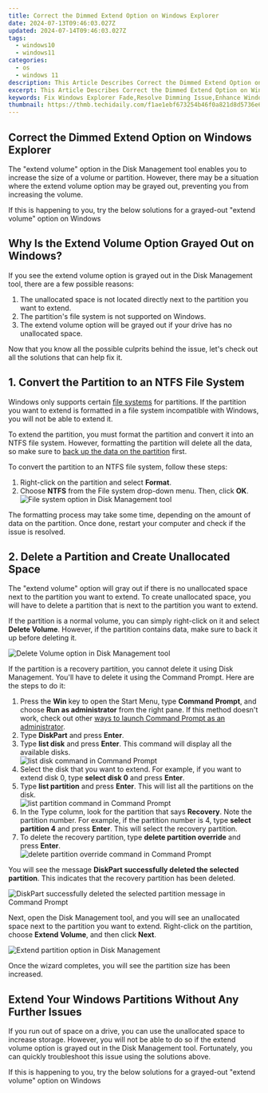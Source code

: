 ```yaml
---
title: Correct the Dimmed Extend Option on Windows Explorer
date: 2024-07-13T09:46:03.027Z
updated: 2024-07-14T09:46:03.027Z
tags:
  - windows10
  - windows11
categories:
  - os
  - windows 11
description: This Article Describes Correct the Dimmed Extend Option on Windows Explorer
excerpt: This Article Describes Correct the Dimmed Extend Option on Windows Explorer
keywords: Fix Windows Explorer Fade,Resolve Dimming Issue,Enhance Window Brightness,Correct Explorer Visibility,Tweak Windows Display,Adjust Explore Shadows,Modify View Extension
thumbnail: https://thmb.techidaily.com/f1ae1ebf673254b46f0a821d8d5736e61a916c4eb6fabc72096593a99e32594f.png
---
```


## Correct the Dimmed Extend Option on Windows Explorer

 The "extend volume" option in the Disk Management tool enables you to increase the size of a volume or partition. However, there may be a situation where the extend volume option may be grayed out, preventing you from increasing the volume.

 If this is happening to you, try the below solutions for a grayed-out "extend volume" option on Windows

## Why Is the Extend Volume Option Grayed Out on Windows?

 If you see the extend volume option is grayed out in the Disk Management tool, there are a few possible reasons:

1. The unallocated space is not located directly next to the partition you want to extend.
2. The partition's file system is not supported on Windows.
3. The extend volume option will be grayed out if your drive has no unallocated space.

 Now that you know all the possible culprits behind the issue, let's check out all the solutions that can help fix it.

## 1\. Convert the Partition to an NTFS File System

 Windows only supports certain [file systems](https://www.makeuseof.com/tag/from-fat-to-ntfs-to-zfs-file-systems-demystified-makeuseof-explains/) for partitions. If the partition you want to extend is formatted in a file system incompatible with Windows, you will not be able to extend it.

 To extend the partition, you must format the partition and convert it into an NTFS file system. However, formatting the partition will delete all the data, so make sure to [back up the data on the partition](https://www.makeuseof.com/ways-to-back-up-data/) first.

 To convert the partition to an NTFS file system, follow these steps:

1. Right-click on the partition and select **Format**.
2. Choose **NTFS** from the File system drop-down menu. Then, click **OK**.  
![File system option in Disk Management tool](https://static1.makeuseofimages.com/wordpress/wp-content/uploads/2023/08/file-system-option.jpg)

 The formatting process may take some time, depending on the amount of data on the partition. Once done, restart your computer and check if the issue is resolved.

## 2\. Delete a Partition and Create Unallocated Space

 The "extend volume" option will gray out if there is no unallocated space next to the partition you want to extend. To create unallocated space, you will have to delete a partition that is next to the partition you want to extend.

 If the partition is a normal volume, you can simply right-click on it and select **Delete Volume**. However, if the partition contains data, make sure to back it up before deleting it.

![Delete Volume option in Disk Management tool](https://static1.makeuseofimages.com/wordpress/wp-content/uploads/2023/08/delete-volume-option.jpg)

 If the partition is a recovery partition, you cannot delete it using Disk Management. You'll have to delete it using the Command Prompt. Here are the steps to do it:

1. Press the **Win** key to open the Start Menu, type **Command** **Prompt**, and choose **Run as administrator** from the right pane. If this method doesn't work, check out other [ways to launch Command Prompt as an administrator](https://www.makeuseof.com/windows-run-command-prompt-admin/).
2. Type **DiskPart** and press **Enter**.
3. Type **list disk** and press **Enter**. This command will display all the available disks.  
![list disk command in Command Prompt](https://static1.makeuseofimages.com/wordpress/wp-content/uploads/2023/08/list-disk-command-2.jpg)
4. Select the disk that you want to extend. For example, if you want to extend disk 0, type **select disk 0** and press **Enter**.
5. Type **list partition** and press **Enter**. This will list all the partitions on the disk.  
![list partition command in Command Prompt](https://static1.makeuseofimages.com/wordpress/wp-content/uploads/2023/08/list-partition.jpg)
6. In the Type column, look for the partition that says **Recovery**. Note the partition number. For example, if the partition number is 4, type **select partition 4** and press **Enter**. This will select the recovery partition.
7. To delete the recovery partition, type **delete partition override** and press **Enter**.  
![delete partition override command in Command Prompt](https://static1.makeuseofimages.com/wordpress/wp-content/uploads/2023/08/delete-partition-override.jpg)

 You will see the message **DiskPart successfully deleted the selected partition**. This indicates that the recovery partition has been deleted.

![DiskPart successfully deleted the selected partition message in Command Prompt](https://static1.makeuseofimages.com/wordpress/wp-content/uploads/2023/08/diskpart-successfully-deleted-the-selected-partition.jpg)

 Next, open the Disk Management tool, and you will see an unallocated space next to the partition you want to extend. Right-click on the partition, choose **Extend** **Volume**, and then click **Next**.

![Extend partition option in Disk Management](https://static1.makeuseofimages.com/wordpress/wp-content/uploads/2023/08/extend-partition-option.jpg)

 Once the wizard completes, you will see the partition size has been increased.

## Extend Your Windows Partitions Without Any Further Issues

 If you run out of space on a drive, you can use the unallocated space to increase storage. However, you will not be able to do so if the extend volume option is grayed out in the Disk Management tool. Fortunately, you can quickly troubleshoot this issue using the solutions above.

 If this is happening to you, try the below solutions for a grayed-out "extend volume" option on Windows



<ins class="adsbygoogle"
      style="display:block"
      data-ad-client="ca-pub-7571918770474297"
      data-ad-slot="8358498916"
      data-ad-format="auto"
      data-full-width-responsive="true"></ins>

